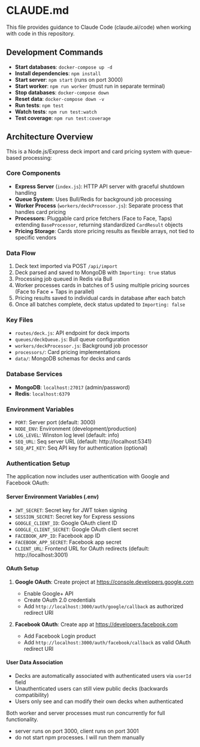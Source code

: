 # CLAUDE.md

This file provides guidance to Claude Code (claude.ai/code) when working with code in this repository.

## Development Commands

- **Start databases**: `docker-compose up -d`
- **Install dependencies**: `npm install`
- **Start server**: `npm start` (runs on port 3000)
- **Start worker**: `npm run worker` (must run in separate terminal)
- **Stop databases**: `docker-compose down`
- **Reset data**: `docker-compose down -v`
- **Run tests**: `npm test`
- **Watch tests**: `npm run test:watch`
- **Test coverage**: `npm run test:coverage`

## Architecture Overview

This is a Node.js/Express deck import and card pricing system with queue-based processing:

### Core Components

- **Express Server** (`index.js`): HTTP API server with graceful shutdown handling
- **Queue System**: Uses Bull/Redis for background job processing
- **Worker Process** (`workers/deckProcessor.js`): Separate process that handles card pricing
- **Processors**: Pluggable card price fetchers (Face to Face, Taps) extending `BaseProcessor`, returning standardized `CardResult` objects
- **Pricing Storage**: Cards store pricing results as flexible arrays, not tied to specific vendors

### Data Flow

1. Deck text imported via POST `/api/import`
2. Deck parsed and saved to MongoDB with `Importing: true` status
3. Processing job queued in Redis via Bull
4. Worker processes cards in batches of 5 using multiple pricing sources (Face to Face + Taps in parallel)
5. Pricing results saved to individual cards in database after each batch
6. Once all batches complete, deck status updated to `Importing: false`

### Key Files

- `routes/deck.js`: API endpoint for deck imports
- `queues/deckQueue.js`: Bull queue configuration
- `workers/deckProcessor.js`: Background job processor
- `processors/`: Card pricing implementations
- `data/`: MongoDB schemas for decks and cards

### Database Services

- **MongoDB**: `localhost:27017` (admin/password)
- **Redis**: `localhost:6379`

### Environment Variables

- `PORT`: Server port (default: 3000)
- `NODE_ENV`: Environment (development/production)
- `LOG_LEVEL`: Winston log level (default: info)
- `SEQ_URL`: Seq server URL (default: http://localhost:5341)
- `SEQ_API_KEY`: Seq API key for authentication (optional)

### Authentication Setup

The application now includes user authentication with Google and Facebook OAuth:

#### Server Environment Variables (.env)
- `JWT_SECRET`: Secret key for JWT token signing
- `SESSION_SECRET`: Secret key for Express sessions
- `GOOGLE_CLIENT_ID`: Google OAuth client ID
- `GOOGLE_CLIENT_SECRET`: Google OAuth client secret
- `FACEBOOK_APP_ID`: Facebook app ID
- `FACEBOOK_APP_SECRET`: Facebook app secret
- `CLIENT_URL`: Frontend URL for OAuth redirects (default: http://localhost:3001)

#### OAuth Setup
1. **Google OAuth**: Create project at https://console.developers.google.com
   - Enable Google+ API
   - Create OAuth 2.0 credentials
   - Add `http://localhost:3000/auth/google/callback` as authorized redirect URI

2. **Facebook OAuth**: Create app at https://developers.facebook.com
   - Add Facebook Login product
   - Add `http://localhost:3000/auth/facebook/callback` as valid OAuth redirect URI

#### User Data Association
- Decks are automatically associated with authenticated users via `userId` field
- Unauthenticated users can still view public decks (backwards compatibility)
- Users only see and can modify their own decks when authenticated

Both worker and server processes must run concurrently for full functionality.
- server runs on port 3000, client runs on port 3001
- do not start npm processes. I will run them manually